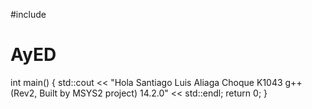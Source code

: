 #include <iostream>
# AyED
int main() {
std::cout << "Hola Santiago Luis Aliaga Choque K1043 g++ (Rev2, Built by MSYS2 project) 14.2.0" << std::endl;
    return 0;
}
